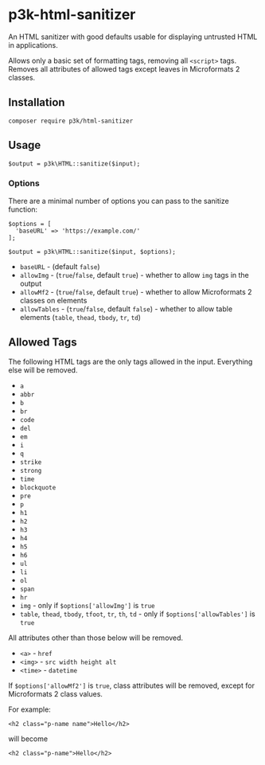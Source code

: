 # p3k-html-sanitizer

An HTML sanitizer with good defaults usable for displaying untrusted HTML in applications.

Allows only a basic set of formatting tags, removing all `<script>` tags. Removes all attributes of allowed tags except leaves in Microformats 2 classes.


## Installation

```
composer require p3k/html-sanitizer
```


## Usage

```
$output = p3k\HTML::sanitize($input);
```

### Options

There are a minimal number of options you can pass to the sanitize function:

```
$options = [
  'baseURL' => 'https://example.com/'
];

$output = p3k\HTML::sanitize($input, $options);
```

* `baseURL` - (default `false`)
* `allowImg` - (`true`/`false`, default `true`) - whether to allow `img` tags in the output
* `allowMf2` - (`true`/`false`, default `true`) - whether to allow Microformats 2 classes on elements
* `allowTables` - (`true`/`false`, default `false`) - whether to allow table elements (`table`, `thead`, `tbody`, `tr`, `td`)


## Allowed Tags

The following HTML tags are the only tags allowed in the input. Everything else will be removed.

* `a`
* `abbr`
* `b`
* `br`
* `code`
* `del`
* `em`
* `i`
* `q`
* `strike`
* `strong`
* `time`
* `blockquote`
* `pre`
* `p`
* `h1`
* `h2`
* `h3`
* `h4`
* `h5`
* `h6`
* `ul`
* `li`
* `ol`
* `span`
* `hr`
* `img` - only if `$options['allowImg']` is `true`
* `table`, `thead`, `tbody`, `tfoot`, `tr`, `th`, `td` - only if `$options['allowTables']` is `true`

All attributes other than those below will be removed.

* `<a>` - `href`
* `<img>` - `src width height alt`
* `<time>` - `datetime`

If `$options['allowMf2']` is `true`, class attributes will be removed, except for Microformats 2 class values.

For example:

`<h2 class="p-name name">Hello</h2>`

will become

`<h2 class="p-name">Hello</h2>`





